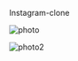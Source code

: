 Instagram-clone

![photo](https://github.com/kubracelebii/instagram-clone/assets/77547529/db499519-c404-45ef-b5f6-938f124f1a68)

![photo2](https://github.com/kubracelebii/instagram-clone/assets/77547529/95193d4a-bee6-4c19-b6ff-d5e580699321)

